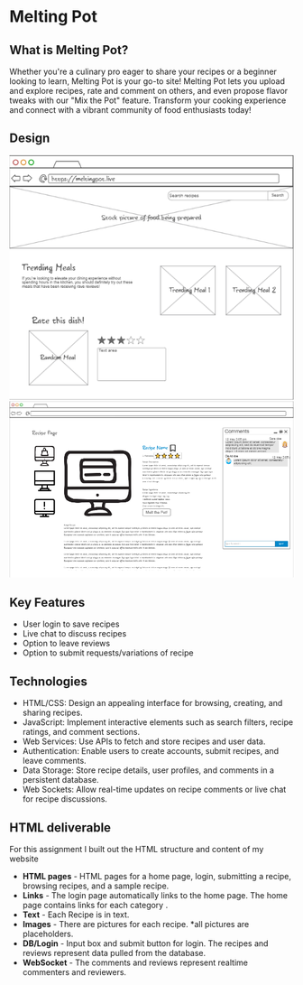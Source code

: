 # Melting Pot

## What is Melting Pot?
Whether you're a culinary pro eager to share your recipes or a beginner looking to learn, Melting Pot is your go-to site! Melting Pot lets you upload and explore recipes, rate and comment on others, and even propose flavor tweaks with our "Mix the Pot" feature. Transform your cooking experience and connect with a vibrant community of food enthusiasts today!

## Design
![homepage](Web/Pictures/homepage.png)
![recipepage](Web/Pictures/recipepage.png)


## Key Features
 - User login to save recipes
 - Live chat to discuss recipes
 - Option to leave reviews
 - Option to submit requests/variations of recipe

## Technologies
 - HTML/CSS: Design an appealing interface for browsing, creating, and sharing recipes.
 - JavaScript: Implement interactive elements such as search filters, recipe ratings, and comment sections.
 - Web Services: Use APIs to fetch and store recipes and user data.
 - Authentication: Enable users to create accounts, submit recipes, and leave comments.
 - Data Storage: Store recipe details, user profiles, and comments in a persistent database.
 - Web Sockets: Allow real-time updates on recipe comments or live chat for recipe discussions.

 ## HTML deliverable

For this assignment I built out the HTML structure and content of my website

- **HTML pages** - HTML pages for a home page, login, submitting a recipe, browsing recipes, and a sample recipe.
- **Links** - The login page automatically links to the home page. The home page contains links for each category .
- **Text** - Each Recipe is in text.
- **Images** - There are pictures for each recipe. *all pictures are placeholders.
- **DB/Login** - Input box and submit button for login. The recipes and reviews represent data pulled from the database.
- **WebSocket** - The comments and reviews represent realtime commenters and reviewers.
